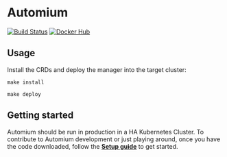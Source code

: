# Automium

[![Build Status](https://travis-ci.org/automium/automium.svg?branch=master)](https://travis-ci.org/automium/automium)
[![Docker Hub](https://img.shields.io/badge/docker-ready-blue.svg?style=flat-square)](https://hub.docker.com/r/automium/automium/)

## Usage

Install the CRDs and deploy the manager into the target cluster:

```
make install

make deploy
```

## Getting started

Automium should be run in production in a HA Kubernetes Cluster. To contribute to Automium development or just playing around, once you have the code downloaded, follow the **[Setup guide](helm/SETUP.md)** to get started.